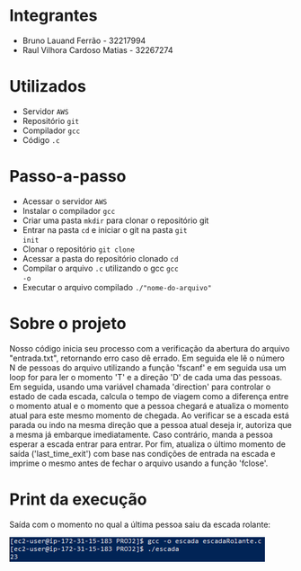 # Integrantes

- Bruno Lauand Ferrão - 32217994
- Raul Vilhora Cardoso Matias - 32267274

# Utilizados

- Servidor <code>AWS</code>
- Repositório <code>git</code>
- Compilador <code>gcc</code>
- Código <code>.c</code>

# Passo-a-passo

- Acessar o servidor <code>AWS</code>
- Instalar o compilador <code>gcc</code>
- Criar uma pasta <code>mkdir</code> para clonar o repositório git
- Entrar na pasta <code>cd</code> e iniciar o git na pasta <code>git init</code>
- Clonar o repositório <code>git clone</code>
- Acessar a pasta do repositório clonado <code>cd</code>
- Compilar o arquivo <code>.c</code> utilizando o gcc <code>gcc -o</code>
- Executar o arquivo compilado <code>./"nome-do-arquivo"</code>


# Sobre o projeto

Nosso código inicia seu processo com a verificação da abertura do arquivo "entrada.txt", 
retornando erro caso dê errado. Em seguida ele lê o número N de pessoas do arquivo 
utilizando a função 'fscanf' e em seguida usa um loop for para ler o momento 'T' e a direção 
'D' de cada uma das pessoas. Em seguida, usando uma variável chamada 'direction' para 
controlar o estado de cada escada, calcula o tempo de viagem como a diferença entre 
o momento atual e o momento que a pessoa chegará e atualiza o momento atual para este 
mesmo momento de chegada. Ao verificar se a escada está parada ou indo na mesma direção 
que a pessoa atual deseja ir, autoriza que a mesma já embarque imediatamente. Caso contrário, 
manda a pessoa esperar a escada entrar para entrar. Por fim, atualiza o último momento 
de saída ('last_time_exit') com base nas condições de entrada na escada e imprime o mesmo 
antes de fechar o arquivo usando a função 'fclose'.

# Print da execução

Saída com o momento no qual a última pessoa saiu da escada rolante:

<img src="/Prints/saida.png">
